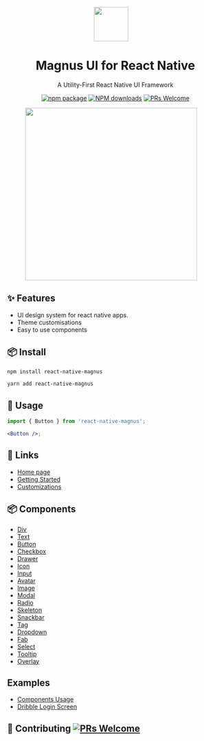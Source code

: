 <p align="center">
  <a href="https://magnus-ui.com">
    <img width="80px" style="margin-right: 20px" src="https://magnus-ui.com/images/logo.svg">
  </a>
</p>

<h1 align="center">Magnus UI for React Native</h1>

<div align="center">

A Utility-First React Native UI Framework

[![npm package](https://img.shields.io/npm/v/react-native-magnus.svg?style=flat-square)](https://www.npmjs.org/package/react-native-magnus) [![NPM downloads](http://img.shields.io/npm/dm/react-native-magnus.svg?style=flat-square)](http://npmjs.com/react-native-magnus) [![PRs Welcome](https://img.shields.io/badge/PRs-welcome-brightgreen.svg?style=flat-square)](http://makeapullrequest.com)

</div>

<p align="center">
  <a href="https://magnus-ui.com">
    <img width="400px" style="margin-right: 20px" src="https://magnus-ui.com/images/hero.png">
  </a>
</p>

## ✨ Features

- UI design system for react native apps.
- Theme customisations
- Easy to use components

## 📦 Install

```bash
npm install react-native-magnus
```

```bash
yarn add react-native-magnus
```

## 🔨 Usage

```jsx
import { Button } from 'react-native-magnus';

<Button />;
```

## 🔗 Links

- [Home page](http://magnus-ui.com/)
- [Getting Started](https://magnus-ui.com/docs/getting-started)
- [Customizations](https://magnus-ui.com/docs/customization)

## 📦 Components

- [Div](http://magnus-ui.com/docs/div)
- [Text](http://magnus-ui.com/docs/text)
- [Button](http://magnus-ui.com/docs/button)
- [Checkbox](http://magnus-ui.com/docs/checkbox)
- [Drawer](http://magnus-ui.com/docs/drawer)
- [Icon](http://magnus-ui.com/docs/icon)
- [Input](http://magnus-ui.com/docs/input)
- [Avatar](http://magnus-ui.com/docs/avatar)
- [Image](http://magnus-ui.com/docs/image)
- [Modal](http://magnus-ui.com/docs/modal)
- [Radio](http://magnus-ui.com/docs/radio)
- [Skeleton](http://magnus-ui.com/docs/skeleton)
- [Snackbar](http://magnus-ui.com/docs/snackbar)
- [Tag](http://magnus-ui.com/docs/tag)
- [Dropdown](http://magnus-ui.com/docs/dropdown)
- [Fab](http://magnus-ui.com/docs/fab)
- [Select](http://magnus-ui.com/docs/select)
- [Tooltip](http://magnus-ui.com/docs/tooltip)
- [Overlay](http://magnus-ui.com/docs/overlay)

## Examples

- [Components Usage](https://snack.expo.io/@pawankumar2901/magnus-ui)
- [Dribble Login Screen](https://snack.expo.io/@pawankumar2901/dribble-login-page)

## 🤝 Contributing [![PRs Welcome](https://img.shields.io/badge/PRs-welcome-brightgreen.svg?style=flat-square)](http://makeapullrequest.com)
